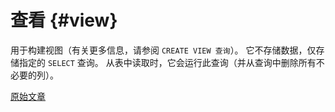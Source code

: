 # 查看 {#view}

用于构建视图（有关更多信息，请参阅 `CREATE VIEW 查询`）。 它不存储数据，仅存储指定的 `SELECT` 查询。 从表中读取时，它会运行此查询（并从查询中删除所有不必要的列）。

[原始文章](https://clickhouse.tech/docs/en/operations/table_engines/view/) <!--hide-->
